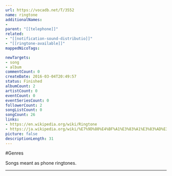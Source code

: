 ```yaml
---
url: https://vocadb.net/T/3552
name: ringtone
additionalNames: 
- 
parent: "[[telephone]]"
related:
- "[[notification-sound-distributio]]"
- "[[ringtone-available]]"
mappedNicoTags:

newTargets:
- song
- album
commentCount: 0
createDate: 2016-03-04T20:49:57
status: Finished
albumCount: 2
artistCount: 0
eventCount: 0
eventSeriesCount: 0
followerCount: 2
songListCount: 0
songCount: 26
links: 
- https://en.wikipedia.org/wiki/Ringtone
- https://ja.wikipedia.org/wiki/%E7%9D%80%E4%BF%A1%E3%83%A1%E3%83%AD%E3%83%87%E3%82%A3
picture: false
descriptionLength: 31
---
```


#Genres

Songs meant as phone ringtones.

---

